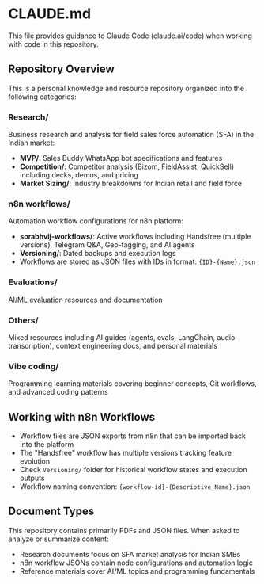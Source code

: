 # CLAUDE.md

This file provides guidance to Claude Code (claude.ai/code) when working with code in this repository.

## Repository Overview

This is a personal knowledge and resource repository organized into the following categories:

### Research/
Business research and analysis for field sales force automation (SFA) in the Indian market:
- **MVP/**: Sales Buddy WhatsApp bot specifications and features
- **Competition/**: Competitor analysis (Bizom, FieldAssist, QuickSell) including decks, demos, and pricing
- **Market Sizing/**: Industry breakdowns for Indian retail and field force

### n8n workflows/
Automation workflow configurations for n8n platform:
- **sorabhvij-workflows/**: Active workflows including Handsfree (multiple versions), Telegram Q&A, Geo-tagging, and AI agents
- **Versioning/**: Dated backups and execution logs
- Workflows are stored as JSON files with IDs in format: `{ID}-{Name}.json`

### Evaluations/
AI/ML evaluation resources and documentation

### Others/
Mixed resources including AI guides (agents, evals, LangChain, audio transcription), context engineering docs, and personal materials

### Vibe coding/
Programming learning materials covering beginner concepts, Git workflows, and advanced coding patterns

## Working with n8n Workflows

- Workflow files are JSON exports from n8n that can be imported back into the platform
- The "Handsfree" workflow has multiple versions tracking feature evolution
- Check `Versioning/` folder for historical workflow states and execution outputs
- Workflow naming convention: `{workflow-id}-{Descriptive_Name}.json`

## Document Types

This repository contains primarily PDFs and JSON files. When asked to analyze or summarize content:
- Research documents focus on SFA market analysis for Indian SMBs
- n8n workflow JSONs contain node configurations and automation logic
- Reference materials cover AI/ML topics and programming fundamentals
